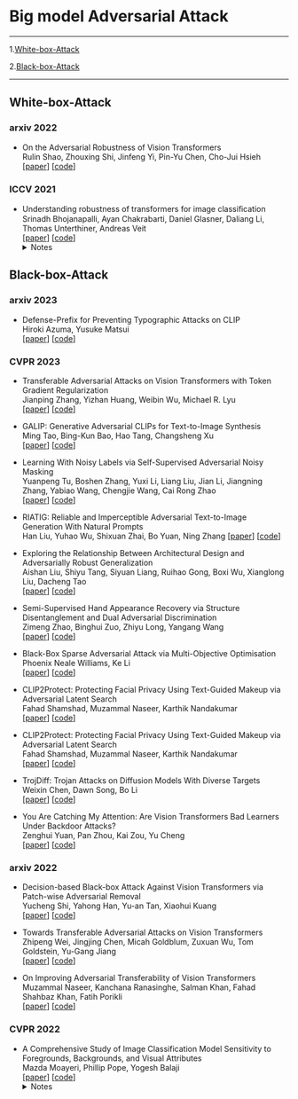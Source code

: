 

# Big model Adversarial Attack
----
1.[White-box-Attack](#jump1)   

2.[Black-box-Attack](#jump2)  

---
## <span id="jump1">White-box-Attack</span>


### arxiv 2022

+ On the Adversarial Robustness of Vision Transformers   
Rulin Shao, Zhouxing Shi, Jinfeng Yi, Pin-Yu Chen, Cho-Jui Hsieh  
[[paper](https://arxiv.org/abs/2103.15670)]  [[code](https://github.com/RulinShao/on-the-adversarial-robustness-of-visual-transformer)]  


### ICCV 2021

+ Understanding robustness of transformers for image classiﬁcation  
Srinadh Bhojanapalli, Ayan Chakrabarti, Daniel Glasner, Daliang Li, Thomas Unterthiner, Andreas Veit  
[[paper](https://arxiv.org/abs/2103.14586)] [[code]()]  
  <details>
    <summary>Notes</summary>
    test
    </details>





## <span id="jump2">Black-box-Attack</span>


### arxiv 2023

+ Defense-Prefix for Preventing Typographic Attacks on CLIP     
Hiroki Azuma, Yusuke Matsui    
[[paper](https://arxiv.org/pdf/2304.04512.pdf)]  [[code](https://github.com/RulinShao/on-the-adversarial-robustness-of-visual-transformer)]  


### CVPR 2023

+ Transferable Adversarial Attacks on Vision Transformers with Token Gradient Regularization  
Jianping Zhang, Yizhan Huang, Weibin Wu, Michael R. Lyu  
[[paper](https://arxiv.org/pdf/2303.15754.pdf)] [[code]()]  



+ GALIP: Generative Adversarial CLIPs for Text-to-Image Synthesis  
Ming Tao, Bing-Kun Bao, Hao Tang, Changsheng Xu  
[[paper](http://arxiv.org/abs/2301.12959)] [[code]()]  


+ Learning With Noisy Labels via Self-Supervised Adversarial Noisy Masking  
Yuanpeng Tu, Boshen Zhang, Yuxi Li, Liang Liu, Jian Li, Jiangning Zhang, Yabiao Wang, Chengjie Wang, Cai Rong Zhao  
[[paper](http://arxiv.org/abs/2302.06805)] [[code]()]  


+ RIATIG: Reliable and Imperceptible Adversarial Text-to-Image Generation With Natural Prompts  
Han Liu, Yuhao Wu, Shixuan Zhai, Bo Yuan, Ning Zhang
[[paper](https://openaccess.thecvf.com/content/CVPR2023/papers/Liu_RIATIG_Reliable_and_Imperceptible_Adversarial_Text-to-Image_Generation_With_Natural_Prompts_CVPR_2023_paper.pdf)] [[code]()]  



+ Exploring the Relationship Between Architectural Design and Adversarially Robust Generalization  
Aishan Liu, Shiyu Tang, Siyuan Liang, Ruihao Gong, Boxi Wu, Xianglong Liu, Dacheng Tao  
[[paper](https://openaccess.thecvf.com/content/CVPR2023/papers/Liu_Exploring_the_Relationship_Between_Architectural_Design_and_Adversarially_Robust_Generalization_CVPR_2023_paper.pdf)] [[code]()]  



+ Semi-Supervised Hand Appearance Recovery via Structure Disentanglement and Dual Adversarial Discrimination  
Zimeng Zhao, Binghui Zuo, Zhiyu Long, Yangang Wang  
[[paper](http://arxiv.org/abs/2303.06380)] [[code]()]  


+ Black-Box Sparse Adversarial Attack via Multi-Objective Optimisation  
Phoenix Neale Williams, Ke Li  
[[paper](https://openaccess.thecvf.com/content/CVPR2023/papers/Williams_Black-Box_Sparse_Adversarial_Attack_via_Multi-Objective_Optimisation_CVPR_2023_paper.pdf)] [[code]()]  



+ CLIP2Protect: Protecting Facial Privacy Using Text-Guided Makeup via Adversarial Latent Search  
Fahad Shamshad, Muzammal Naseer, Karthik Nandakumar  
[[paper](https://openaccess.thecvf.com/content/CVPR2023/papers/Shamshad_CLIP2Protect_Protecting_Facial_Privacy_Using_Text-Guided_Makeup_via_Adversarial_Latent_CVPR_2023_paper.pdf)] [[code]()]  


+ CLIP2Protect: Protecting Facial Privacy Using Text-Guided Makeup via Adversarial Latent Search  
Fahad Shamshad, Muzammal Naseer, Karthik Nandakumar  
[[paper](https://openaccess.thecvf.com/content/CVPR2023/papers/Shamshad_CLIP2Protect_Protecting_Facial_Privacy_Using_Text-Guided_Makeup_via_Adversarial_Latent_CVPR_2023_paper.pdf)] [[code]()]  


+ TrojDiff: Trojan Attacks on Diffusion Models With Diverse Targets  
Weixin Chen, Dawn Song, Bo Li  
[[paper](http://arxiv.org/abs/2303.05762)] [[code]()]  


+ You Are Catching My Attention: Are Vision Transformers Bad Learners Under Backdoor Attacks?  
Zenghui Yuan, Pan Zhou, Kai Zou, Yu Cheng  
[[paper](https://openaccess.thecvf.com/content/CVPR2023/papers/Yuan_You_Are_Catching_My_Attention_Are_Vision_Transformers_Bad_Learners_CVPR_2023_paper.pdf)] [[code]()]  


### arxiv 2022

+ Decision-based Black-box Attack Against Vision Transformers via Patch-wise Adversarial Removal  
Yucheng Shi, Yahong Han, Yu-an Tan, Xiaohui Kuang  
[[paper](https://arxiv.org/abs/2112.03492)] [[code](https://github.com/shiyuchengTJU/PAR/blob/main/par_main.py)]  


+ Towards Transferable Adversarial Attacks on Vision Transformers  
Zhipeng Wei, Jingjing Chen, Micah Goldblum, Zuxuan Wu, Tom Goldstein, Yu-Gang Jiang  
[[paper](https://arxiv.org/abs/2109.04176)] [[code](https://github.com/shiyuchengTJU/PAR/blob/main/par_main.py)]  


+ On Improving Adversarial Transferability of Vision Transformers  
Muzammal Naseer, Kanchana Ranasinghe, Salman Khan, Fahad Shahbaz Khan, Fatih Porikli  
[[paper](https://arxiv.org/abs/2106.04169)] [[code](https://t.ly/hBbW)]  


### CVPR 2022

+ A Comprehensive Study of Image Classification Model Sensitivity to Foregrounds, Backgrounds, and Visual Attributes  
Mazda Moayeri, Phillip Pope, Yogesh Balaji  
[[paper](https://openaccess.thecvf.com/content/CVPR2022/papers/Moayeri_A_Comprehensive_Study_of_Image_Classification_Model_Sensitivity_to_Foregrounds_CVPR_2022_paper.pdf)] [[code]()]  
  <details>
    <summary>Notes</summary>
    In our analysis, we consider diverse state-of-the-art architectures (ResNets, Transformers) and training procedures (CLIP, SimCLR, DeiT, Adversarial Training). We find that, somewhat surprisingly, in ResNets, adversarial training makes models more sensitive to the background compared to foreground than standard training. Similarly, contrastively-trained models also have lower relative foreground sensitivity in both transformers and ResNets. Lastly, we observe intriguing adaptive abilities of transformers to increase relative foreground sensitivity as corruption level increases. Using saliency methods, we automatically discover spurious features that drive the background sensitivity of models and assess alignment of saliency maps with foregrounds
    </details>


